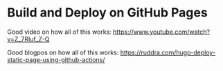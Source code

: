 # Build and Deploy on GitHub Pages

Good video on how all of this works:
https://www.youtube.com/watch?v=Z_7RIuf_Z-Q

Good blogpos on how all of this works: 
https://ruddra.com/hugo-deploy-static-page-using-github-actions/
